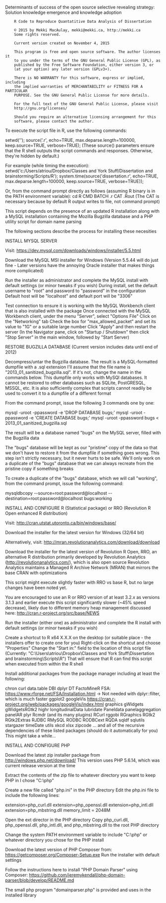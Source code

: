 Determinants of success of the open source selective revealing strategy: 		
		Solution knowledge emergence and knowledge adoption						
																				
		R Code to Reproduce Quantatitive Data Analysis of Dissertation			
																				
		© 2015 by Mekki MacAulay, mekki@mekki.ca, http://mekki.ca				
		Some rights reserved.													
																				
		Current version created on November 4, 2015								
																				
		This program is free and open source software. The author licenses it	
		to you under the terms of the GNU General Public License (GPL), as 		
		published by the Free Software Foundation, either version 3, or			
		(at your option) any later version (GPLv3+).							
																				
		There is NO WARRANTY for this software, express or implied, including 	
		the implied warranties of MERCHANTABILITY or FITNESS FOR A PARTICULAR 	
		PURPOSE. See the GNU General Public License for more details.			
																				
		For the full text of the GNU General Public License, please visit		
		http://gnu.org/licenses/																					
                                           									
		Should you require an alternative licensing arrangement for this 		
		software, please contact the author.	                                
																				

To execute the script file in R, use the following commands:
																				
setwd('<FULL PATH TO THIS SCRIPT FILE>');
source('<NAME OF THIS FILE>.r', echo=TRUE, max.deparse.length=100000, keep.source=TRUE, verbose=TRUE);
(These source() parameters ensure that the R shell outputs the script commands and responses. Otherwise, they're hidden by default.)

For example (while timing the execution):
setwd('c:/Users/atriou/Dropbox/Classes and York Stuff/Dissertation and brainstorming/Scripts/R');
system.time(source('dissertation.r', echo=TRUE, max.deparse.length=100000, keep.source=TRUE, verbose=TRUE));

Or, from the command prompt directly as follows (assuming R binary is in the PATH environment variable):
cd <FULL PATH TO THIS SCRIPT FILE>
R CMD BATCH <NAME OF THIS FILE>.r
CAT <NAME OF THIS FILE>.Rout
(The CAT is necessary because by default R output writes to file, not command prompt)


This script depends on the presence of an updated R installation along with a
MySQL installation containing the Mozilla Bugzilla database and a
PHP utility script for domain name parsing

The following sections describe the process for installing these necesities

INSTALL MYSQL SERVER

Visit: https://dev.mysql.com/downloads/windows/installer/5.5.html

Download the MySQL MSI installer for Windows
(Version 5.5.44 will do just fine - Later versions have the annoying Oracle installer that makes things more complicated)

Run the installer as administrator and complete the MySQL install with default settings (or minor tweaks if you wish)
During install, set the  default username to "root" and password to "password" in the configuration
Default host will be "localhost" and default port will be "3306"

Test connection to ensure it is working with the MySQL Workbench client that is also installed with the package
Once connected with the MySQL Workbench client, under the menu "Server", select "Options File"
Click on the "Networking" tab
Check the box for "max_allowed_packet" and set its value to "1G" or a suitable large number
Click "Apply" and then restart the server
(In the Navigator pane, click on "Startup / Shutdown" then click "Stop Server" in the main window, followed by "Start Server)


RESTORE BUGZILLA DATABASE (Current version includes data until end of 2012)

Decompress/untar the Bugzilla database.  The result is a MySQL-formatted dumpfile with a .sql extension
I'll assume that the file name is "2013_01_sanitized_bugzilla.sql". If it's not, change the name in the commands below.
This dumpfile only works with MySQl databases.  It cannot be restored to other databases such as SQLite, PostGRESQL, MSSQL, etc.
It is also sufficiently complex that scripts cannot readily be used to convert it to a dumpfile of a different format

From the command prompt, issue the following 3 commands one by one:

mysql -uroot -ppassword -e 'DROP DATABASE bugs;'
mysql -uroot -ppassword -e 'CREATE DATABASE bugs;'
mysql -uroot -ppassword bugs < 2013_01_sanitized_bugzilla.sql

The result will be a database named "bugs" on the MySQL server, filled with the Bugzilla data

The "bugs" database will be kept as our "pristine" copy of the data so that we don't have to restore it from
the dumpfile if something goes wrong. This step isn't strictly necessary, but it never hurts to be safe.
We'll only work on a duplicate of the "bugs" database that we can always recreate from the pristine copy if something breaks

To create a duplicate of the "bugs" database, which we will call "working",
from the command prompt, issue the following command:

mysqldbcopy --source=root:password@localhost --destination=root:password@localhost bugs:working


INSTALL AND CONFIGURE R (Statistical package) or RRO (Revolution R Open enhanced R distribution)

Visit: http://cran.utstat.utoronto.ca/bin/windows/base/

Download the installer for the latest version for Windows (32/64 bit)

Alternatively, visit: http://mran.revolutionanalytics.com/download/download

Download the installer for the latest version of Revolution R Open, RRO, an alternative R distribution
primarily developed by Revolution Analytics (http://revolutionanalytics.com/), which is also open source
Revolution Analytics maintains a Managed R Archive Network (MRAN) that mirrors the base CRAN with optimizations

This script might execute slightly faster with RRO vs base R, but no large changes have been noted yet.

You are encouraged to use an R or RRO version of at least 3.2.x as versions 3.1.3 and earlier execute this script significantly
slower (~45% speed decrease), likely due to different memory heap management discussed here:
http://cran.r-project.org/src/base/NEWS

Run the installer (either one) as administrator and complete the R install with default settings (or minor tweaks if you wish)

Create a shortcut to R x64 X.X.X on the desktop (or suitable place - the installers offer to create one for you)
Right-click on the shortcut and choose "Properties"
Change the "Start in:" field to the location of this script file
(Currently: "C:\Users\atriou\Dropbox\Classes and York Stuff\Dissertation and brainstorming\Scripts\R")
That will ensure that R can find this script when executed from within the R shell

Install additional packages from the package manager including at least the following:

chron
curl
data.table
DBI
dplyr
DT
FactoMineR
FSA: https://www.rforge.net/FSA/Installation.html -> Not needed with dplyr::filter, which is much faster
ggplot2
googleVis https://cran.r-project.org/web/packages/googleVis/index.html
graphics
gWidgets
gWidgetsRGtk2
highr
longitudinalData
lubridate
Paneldata
panelaggregation
panelAR
plyr
Rcmdr (and its many plugins)
RCurl
rggobi
RGraphics
RGtk2
RGtk2Extras
RJDBC
RMySQL
RODBC
RODBCext
RQDA
sqldf
sqlutils
stargazer
timeDate
utils
xkcd
xlsx
zipcode
...
and all of the recursive dependencies of these listed packages (should do it automatically for you)
This might take a while...


INSTALL AND CONFIGURE PHP

Download the latest zip installer package from http://windows.php.net/download/
This version uses PHP 5.6.14, which was current release version at the time

Extract the contents of the zip file to whatever directory you want to keep PHP in
I chose "C:\php"

Create a new file called "php.ini" in the PHP directory
Edit the php.ini file to include the following lines:

extension=php_curl.dll
extension=php_openssl.dll
extension=php_intl.dll
extension=php_mbstring.dll
memory_limit = 2048M

Open the ext director in the PHP directory
Copy php_curl.dll, php_openssl.dll, php_intl.dll, and php_mbstring.dll to the root PHP directory

Change the system PATH environment variable to include "C:\php" or whatever directory you chose for the PHP install

Download the latest version of PHP Composer from: https://getcomposer.org/Composer-Setup.exe
Run the installer with default settings

Follow the instructions here to install "PHP Domain Parser" using Composer: https://github.com/jeremykendall/php-domain-parser/blob/develop/README.md

The small php program "domainparser.php" is provided and uses in the installed library

